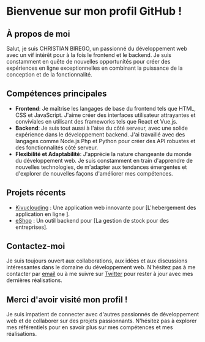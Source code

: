 # Bienvenue sur mon profil GitHub !

## À propos de moi
Salut, je suis CHRISTIAN BIREGO, un passionné du développement web avec un vif intérêt pour à la fois le frontend et le backend. Je suis constamment en quête de nouvelles opportunités pour créer des expériences en ligne exceptionnelles en combinant la puissance de la conception et de la fonctionnalité.

## Compétences principales
- **Frontend**: Je maîtrise les langages de base du frontend tels que HTML, CSS et JavaScript. J'aime créer des interfaces utilisateur attrayantes et conviviales en utilisant des frameworks tels que React et Vue.js.
- **Backend**: Je suis tout aussi à l'aise du côté serveur, avec une solide expérience dans le développement backend. J'ai travaillé avec des langages comme Node.js Php et Python pour créer des API robustes et des fonctionnalités côté serveur.
- **Flexibilité et Adaptabilité**: J'apprécie la nature changeante du monde du développement web. Je suis constamment en train d'apprendre de nouvelles technologies, de m'adapter aux tendances émergentes et d'explorer de nouvelles façons d'améliorer mes compétences.

## Projets récents
- [Kivuclouding](http:kivuclouding.net) : Une application web innovante pour [L'hebergement des application en ligne ].
- [eShop](lien-vers-projet-2) : Un outil backend pour [La gestion de stock pour des entreprises].

## Contactez-moi
Je suis toujours ouvert aux collaborations, aux idées et aux discussions intéressantes dans le domaine du développement web. N'hésitez pas à me contacter par [email](mailto:christianbirego3@email.com) ou à me suivre sur [Twitter](lien-vers-votre-compte-twitter) pour rester à jour avec mes dernières réalisations.

## Merci d'avoir visité mon profil !
Je suis impatient de connecter avec d'autres passionnés de développement web et de collaborer sur des projets passionnants. N'hésitez pas à explorer mes référentiels pour en savoir plus sur mes compétences et mes réalisations.

<!---
birego/birego is a ✨ special ✨ repository because its `README.md` (this file) appears on your GitHub profile.
You can click the Preview link to take a look at your changes.
--->
